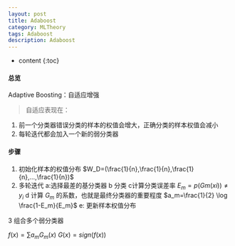 ```yaml
---
layout: post
title: Adaboost 
category: MLTheory
tags: Adaboost
description: Adaboost
---
```

* content
{:toc}


#### 总览
Adaptive Boosting：自适应增强
>自适应表现在：
1. 前一个分类器错误分类的样本的权值会增大，正确分类的样本权值会减小
2. 每轮迭代都会加入一个新的弱分类器



#### 步骤
1. 初始化样本的权值分布 $W_D=(\frac{1}{n},\frac{1}{n},\frac{1}{n},...,\frac{1}{n})$ 
2. 多轮迭代
a:选择最差的基分类器
b 分类
c计算分类误差率  $E_m=p(Gm(xi))\neq y_i$
d 计算 $G_m$ 的系数，也就是最终分类器的重要程度 $a_m=\frac{1}{2} \log \frac{1-E_m}{E_m}$
e: 更新样本权值分布

3 组合多个弱分类器

$f(x)=\sum a_m G_m(x)$
$G(x)=sign(f(x))$
